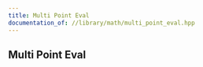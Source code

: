 ```yaml
---
title: Multi Point Eval
documentation_of: //library/math/multi_point_eval.hpp
---
```

## Multi Point Eval